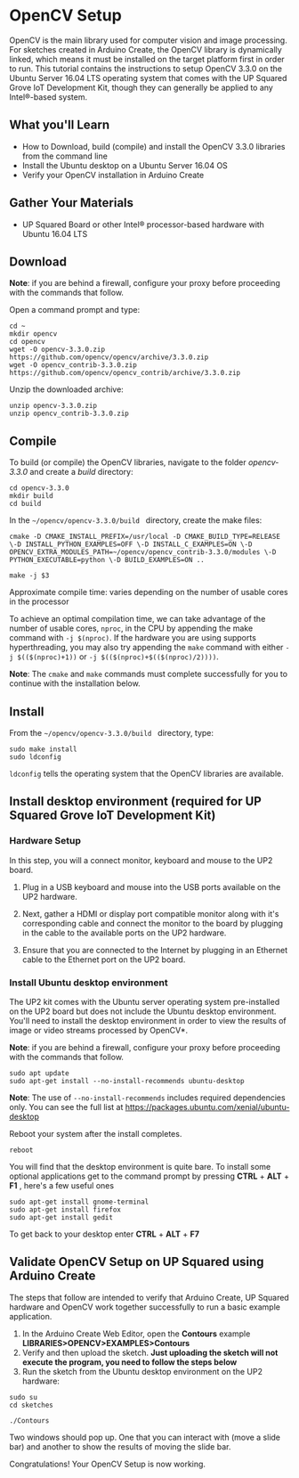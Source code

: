 
# OpenCV Setup
OpenCV is the main library used for computer vision and image processing.  For sketches created in Arduino Create, the OpenCV library is dynamically linked, which means it must be installed on the target platform first in order to run. This tutorial contains the instructions to setup OpenCV 3.3.0 on the Ubuntu Server 16.04 LTS operating system that comes with the UP Squared Grove IoT Development Kit, though they can generally be applied to any Intel®-based system.

## What you'll Learn
* How to Download, build (compile) and install the OpenCV 3.3.0 libraries from the command line
* Install the Ubuntu desktop on a Ubuntu Server 16.04 OS
* Verify your OpenCV installation in Arduino Create

## Gather Your Materials
* UP Squared Board or other Intel® processor-based hardware with Ubuntu 16.04 LTS

## Download

**Note**: if you are behind a firewall, configure your proxy before proceeding with the commands that follow.

Open a command prompt and type:

```
cd ~
mkdir opencv
cd opencv
wget -O opencv-3.3.0.zip https://github.com/opencv/opencv/archive/3.3.0.zip
wget -O opencv_contrib-3.3.0.zip https://github.com/opencv/opencv_contrib/archive/3.3.0.zip
```
[//]: # ()

Unzip the downloaded archive:

```
unzip opencv-3.3.0.zip
unzip opencv_contrib-3.3.0.zip
```

## Compile
To build (or compile) the OpenCV libraries, navigate to the folder *opencv-3.3.0* and create a *build* directory:

```
cd opencv-3.3.0
mkdir build
cd build
```
In the `~/opencv/opencv-3.3.0/build ` directory, create the make files:

[//]: # (cmake ../)
```
cmake -D CMAKE_INSTALL_PREFIX=/usr/local -D CMAKE_BUILD_TYPE=RELEASE \-D INSTALL_PYTHON_EXAMPLES=OFF \-D INSTALL_C_EXAMPLES=ON \-D OPENCV_EXTRA_MODULES_PATH=~/opencv/opencv_contrib-3.3.0/modules \-D PYTHON_EXECUTABLE=python \-D BUILD_EXAMPLES=ON ..

make -j $3
```
Approximate compile time: varies depending on the number of usable cores in the processor

To achieve an optimal compilation time, we can take advantage of the number of usable cores, `nproc`, in the CPU by appending the make command with `-j $(nproc)`. If the hardware you are using supports hyperthreading, you may also try appending the `make` command with either `-j $(($(nproc)+1))` or `-j $(($(nproc)+$(($(nproc)/2))))`.

**Note**: The `cmake` and `make` commands must complete successfully for you to continue with the installation below.

## Install
From the  `~/opencv/opencv-3.3.0/build ` directory, type:
```
sudo make install
sudo ldconfig
```

`ldconfig` tells the operating system that the OpenCV libraries are available.

## Install desktop environment (required for UP Squared Grove IoT Development Kit)

### Hardware Setup
In this step, you will a connect monitor, keyboard and mouse to the UP2 board.

1. Plug in a USB keyboard and mouse into the USB ports available on the UP2 hardware. 

2. Next, gather a HDMI or display port compatible monitor along with it's corresponding cable and connect the monitor to the board by plugging in the cable to the available ports on the UP2 hardware.

3. Ensure that you are connected to the Internet by plugging in an Ethernet cable to the Ethernet port on the UP2 board.

### Install Ubuntu desktop environment
The UP2 kit comes with the Ubuntu server operating system pre-installed on the UP2 board but does not include the Ubuntu desktop environment. You'll need to install the desktop environment in order to view the results of image or video streams processed by OpenCV\*.

**Note**: if you are behind a firewall, configure your proxy before proceeding with the commands that follow.

```
sudo apt update
sudo apt-get install --no-install-recommends ubuntu-desktop
```
**Note**: The use of `--no-install-recommends` includes required dependencies only. You can see the full list at https://packages.ubuntu.com/xenial/ubuntu-desktop

Reboot your system after the install completes.
```
reboot
```

You will find that the desktop environment is quite bare.  To install some optional applications get to the command prompt by pressing **CTRL** + **ALT** + **F1** , here's a few useful ones
```
sudo apt-get install gnome-terminal
sudo apt-get install firefox
sudo apt-get install gedit
```

To get back to your desktop enter **CTRL** + **ALT** + **F7** 

## Validate OpenCV Setup on UP Squared using Arduino Create 
The steps that follow are intended to verify that Arduino Create, UP Squared hardware and OpenCV work together successfully to run a basic example application.

1. In the Arduino Create Web Editor, open the **Contours** example **LIBRARIES>OPENCV>EXAMPLES>Contours**
2. Verify and then upload the sketch.
**Just uploading the sketch will not execute the program, you need to follow the steps below**
3. Run the sketch from the Ubuntu desktop environment on the UP2 hardware: 

```
sudo su
cd sketches
```
```
./Contours
```
Two windows should pop up. One that you can interact with (move a slide bar) and another to show the results of moving the slide bar.

Congratulations! Your OpenCV Setup is now working.

